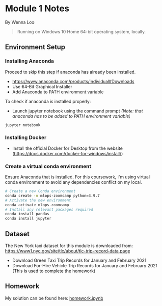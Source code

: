 # Module 1 Notes
By Wenna Loo

> Running on Windows 10 Home 64-bit operating system, locally.

## Environment Setup
### Installing Anaconda

Proceed to skip this step if anaconda has already been installed.
- https://www.anaconda.com/products/individual#Downloads
- Use 64-Bit Graphical Installer
- Add Anaconda to PATH environment variable

To check if anaconda is installed properly:
- Launch jupyter notebook using the command prompt *(Note: that anaconda has to be added to PATH environment variable)*
```sh
jupyter notebook
```
### Installing Docker
- Install the official Docker for Desktop from the website (https://docs.docker.com/docker-for-windows/install/)

### Create a virtual conda environment
Ensure Anaconda that is installed. For this coursework, I'm using virtual conda environment to avoid any dependencies conflict on my local.

```sh
# Create a new Conda environment
conda create -n mlops-zoomcamp python=3.9.7
# Activate the new environment
conda activate mlops-zoomcamp
# Install any relevant packages required
conda install pandas
conda install jupyter
```

## Dataset
The New York taxi dataset for this module is downloaded from: https://www1.nyc.gov/site/tlc/about/tlc-trip-record-data.page
- Download Green Taxi Trip Records for January and February 2021 
- Download For-Hire Vehicle Trip Records for January and February 2021 (This is used to complete the homework)

## Homework
My solution can be found here: [homework.ipynb](https://github.com/crushedmonster/mlops-zoomcamp/blob/main/1-intro/homework.ipynb)
